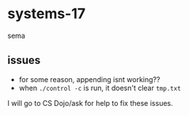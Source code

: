 # systems-17
sema


## issues
- for some reason, appending isnt working??
- when `./control -c` is run, it doesn't clear `tmp.txt`

I will go to CS Dojo/ask for help to fix these issues.